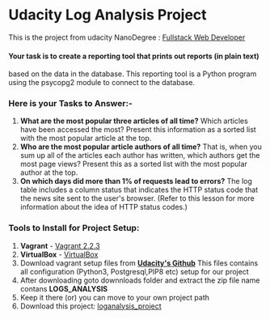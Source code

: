 # Udacity Log Analysis Project

This is the project from udacity NanoDegree : [Fullstack Web Developer](https://classroom.udacity.com/nanodegrees/nd004/dashboard/overview)

#### Your task is to create a reporting tool that prints out reports (in plain text) 

based on the data in the database. This reporting tool is a
Python program using the psycopg2 module to connect to the database. 

### Here is your Tasks to Answer:-
1. **What are the most popular three articles of all time?** Which
  articles have been accessed the most? Present this information as a
  sorted list with the most popular article at the top.
2. **Who are the most popular article authors of all time?** That is,
   when you sum up all of the articles each author has written, which
   authors get the most page views? Present this as a sorted list with
   the most popular author at the top.
3. **On which days did more than 1% of requests lead to errors?** The
   log table includes a column status that indicates the HTTP status
   code that the news site sent to the user's browser. (Refer to this
   lesson for more information about the idea of HTTP status codes.) 
   
### Tools to Install for Project Setup:

1. **Vagrant** - [Vagrant 2.2.3](https://releases.hashicorp.com/vagrant/2.2.3/vagrant_2.2.3_x86_64.msi)
2. **VirtualBox** - [VirtualBox](https://www.virtualbox.org/wiki/Download_Old_Builds_5_1)
3. Download vagrant setup files from **[Udacity's Github](https://github.com/udacity/fullstack-nanodegree-vm)**
This files contains all configuration (Python3, Postgresql,PIP8 etc) setup for our project
4. After downloading goto downnloads folder and extract the zip file name contans **LOGS_ANALYSIS**
5. Keep it there (or) you can move to your own project path
6. Download this project: [loganalysis_project](https://github.com/ashokpython/loganalysis_project)
